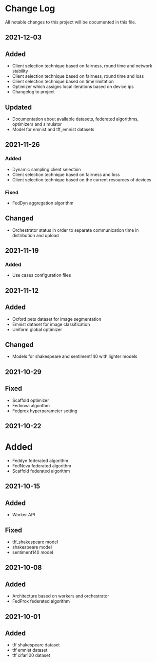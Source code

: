 
# Change Log
All notable changes to this project will be documented in this file.

## 2021-12-03

## Added
- Client selection technique based on fairness, round time and network stability
- Client selection technique based on fairness, round time and loss
- Client selection technique based on time limitation
- Optimizer which assigns local iterations based on device ips
- Changelog to project

## Updated
- Documentation about available datasets, federated algorithms, optimizers and simulator
- Model for emnist and tff_emnist datasets
 
## 2021-11-26
 
### Added
- Dynamic sampling client selection
- Client selection technique based on fairness and loss
- Client selection technique based on the current resources of devices
 
### Fixed
- FedDyn aggregation algorithm

## Changed
- Orchestrator status in order to separate communication time in distribution and upload

## 2021-11-19
 
### Added
- Use cases configuration files

## 2021-11-12

## Added
- Oxford pets dataset for image segmentation
- Emnist dataset for image classification
- Uniform global optimizer

## Changed
- Models for shakespeare and sentiment140 with lighter models

## 2021-10-29

## Fixed
- Scaffold optimizer
- Fednova algorithm
- Fedprox hyperparameter setting

## 2021-10-22

# Added
- Feddyn federated algorithm
- FedNova federated algorithm
- Scaffold federated algorithm

## 2021-10-15

## Added
- Worker API

## Fixed
- tff_shakespeare model
- shakespeare model
- sentiment140 model

## 2021-10-08

## Added
- Architecture based on workers and orchestrator
- FedProx federated algorithm

## 2021-10-01

## Added
- tff shakespeare dataset
- tff emnist dataset
- tff cifar100 dataset
